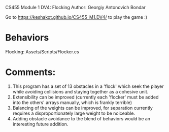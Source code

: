 CS455 Module 1 DV4: Flocking
Author: Georgiy Antonovich Bondar

Go to https://keshakot.github.io/CS455_M1.DV4/ to play the game :)

# Behaviors
Flocking: Assets/Scripts/Flocker.cs  
 
# Comments:
1. This program has a set of 13 obstacles in a 'flock' which seek the player while avoiding collisions and staying together as a cohesive unit.
2. Extensibility can be improved (currently each 'flocker' must be added into the others' arrays manually, which is frankly terrible)  
3. Balancing of the weights can be improved, for separation currently requires a disproportionately large weight to be noiceable. 
4. Adding obstacle avoidance to the blend of behaviors would be an interesting future addition. 

